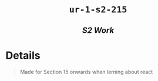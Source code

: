 <h1 align="center"><code> ur-1-s2-215 </code></h1>
<h2 align="center"><i> S2 Work</i></h2>

# Details

> Made for Section 15 onwards when lerning about react
